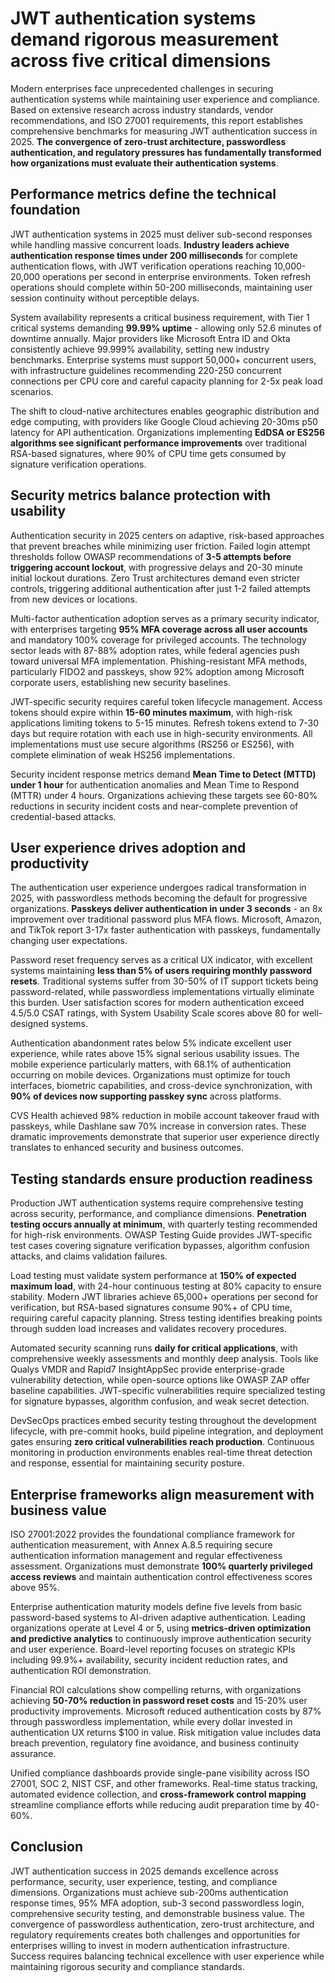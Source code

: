 # JWT authentication systems demand rigorous measurement across five critical dimensions

Modern enterprises face unprecedented challenges in securing authentication systems while maintaining user experience and compliance. Based on extensive research across industry standards, vendor recommendations, and ISO 27001 requirements, this report establishes comprehensive benchmarks for measuring JWT authentication success in 2025. **The convergence of zero-trust architecture, passwordless authentication, and regulatory pressures has fundamentally transformed how organizations must evaluate their authentication systems**.

## Performance metrics define the technical foundation

JWT authentication systems in 2025 must deliver sub-second responses while handling massive concurrent loads. **Industry leaders achieve authentication response times under 200 milliseconds** for complete authentication flows, with JWT verification operations reaching 10,000-20,000 operations per second in enterprise environments. Token refresh operations should complete within 50-200 milliseconds, maintaining user session continuity without perceptible delays.

System availability represents a critical business requirement, with Tier 1 critical systems demanding **99.99% uptime** - allowing only 52.6 minutes of downtime annually. Major providers like Microsoft Entra ID and Okta consistently achieve 99.999% availability, setting new industry benchmarks. Enterprise systems must support 50,000+ concurrent users, with infrastructure guidelines recommending 220-250 concurrent connections per CPU core and careful capacity planning for 2-5x peak load scenarios.

The shift to cloud-native architectures enables geographic distribution and edge computing, with providers like Google Cloud achieving 20-30ms p50 latency for API authentication. Organizations implementing **EdDSA or ES256 algorithms see significant performance improvements** over traditional RSA-based signatures, where 90% of CPU time gets consumed by signature verification operations.

## Security metrics balance protection with usability

Authentication security in 2025 centers on adaptive, risk-based approaches that prevent breaches while minimizing user friction. Failed login attempt thresholds follow OWASP recommendations of **3-5 attempts before triggering account lockout**, with progressive delays and 20-30 minute initial lockout durations. Zero Trust architectures demand even stricter controls, triggering additional authentication after just 1-2 failed attempts from new devices or locations.

Multi-factor authentication adoption serves as a primary security indicator, with enterprises targeting **95% MFA coverage across all user accounts** and mandatory 100% coverage for privileged accounts. The technology sector leads with 87-88% adoption rates, while federal agencies push toward universal MFA implementation. Phishing-resistant MFA methods, particularly FIDO2 and passkeys, show 92% adoption among Microsoft corporate users, establishing new security baselines.

JWT-specific security requires careful token lifecycle management. Access tokens should expire within **15-60 minutes maximum**, with high-risk applications limiting tokens to 5-15 minutes. Refresh tokens extend to 7-30 days but require rotation with each use in high-security environments. All implementations must use secure algorithms (RS256 or ES256), with complete elimination of weak HS256 implementations.

Security incident response metrics demand **Mean Time to Detect (MTTD) under 1 hour** for authentication anomalies and Mean Time to Respond (MTTR) under 4 hours. Organizations achieving these targets see 60-80% reductions in security incident costs and near-complete prevention of credential-based attacks.

## User experience drives adoption and productivity

The authentication user experience undergoes radical transformation in 2025, with passwordless methods becoming the default for progressive organizations. **Passkeys deliver authentication in under 3 seconds** - an 8x improvement over traditional password plus MFA flows. Microsoft, Amazon, and TikTok report 3-17x faster authentication with passkeys, fundamentally changing user expectations.

Password reset frequency serves as a critical UX indicator, with excellent systems maintaining **less than 5% of users requiring monthly password resets**. Traditional systems suffer from 30-50% of IT support tickets being password-related, while passwordless implementations virtually eliminate this burden. User satisfaction scores for modern authentication exceed 4.5/5.0 CSAT ratings, with System Usability Scale scores above 80 for well-designed systems.

Authentication abandonment rates below 5% indicate excellent user experience, while rates above 15% signal serious usability issues. The mobile experience particularly matters, with 68.1% of authentication occurring on mobile devices. Organizations must optimize for touch interfaces, biometric capabilities, and cross-device synchronization, with **90% of devices now supporting passkey sync** across platforms.

CVS Health achieved 98% reduction in mobile account takeover fraud with passkeys, while Dashlane saw 70% increase in conversion rates. These dramatic improvements demonstrate that superior user experience directly translates to enhanced security and business outcomes.

## Testing standards ensure production readiness

Production JWT authentication systems require comprehensive testing across security, performance, and compliance dimensions. **Penetration testing occurs annually at minimum**, with quarterly testing recommended for high-risk environments. OWASP Testing Guide provides JWT-specific test cases covering signature verification bypasses, algorithm confusion attacks, and claims validation failures.

Load testing must validate system performance at **150% of expected maximum load**, with 24-hour continuous testing at 80% capacity to ensure stability. Modern JWT libraries achieve 65,000+ operations per second for verification, but RSA-based signatures consume 90%+ of CPU time, requiring careful capacity planning. Stress testing identifies breaking points through sudden load increases and validates recovery procedures.

Automated security scanning runs **daily for critical applications**, with comprehensive weekly assessments and monthly deep analysis. Tools like Qualys VMDR and Rapid7 InsightAppSec provide enterprise-grade vulnerability detection, while open-source options like OWASP ZAP offer baseline capabilities. JWT-specific vulnerabilities require specialized testing for signature bypasses, algorithm confusion, and weak secret detection.

DevSecOps practices embed security testing throughout the development lifecycle, with pre-commit hooks, build pipeline integration, and deployment gates ensuring **zero critical vulnerabilities reach production**. Continuous monitoring in production environments enables real-time threat detection and response, essential for maintaining security posture.

## Enterprise frameworks align measurement with business value

ISO 27001:2022 provides the foundational compliance framework for authentication measurement, with Annex A.8.5 requiring secure authentication information management and regular effectiveness assessment. Organizations must demonstrate **100% quarterly privileged access reviews** and maintain authentication control effectiveness scores above 95%.

Enterprise authentication maturity models define five levels from basic password-based systems to AI-driven adaptive authentication. Leading organizations operate at Level 4 or 5, using **metrics-driven optimization and predictive analytics** to continuously improve authentication security and user experience. Board-level reporting focuses on strategic KPIs including 99.9%+ availability, security incident reduction rates, and authentication ROI demonstration.

Financial ROI calculations show compelling returns, with organizations achieving **50-70% reduction in password reset costs** and 15-20% user productivity improvements. Microsoft reduced authentication costs by 87% through passwordless implementation, while every dollar invested in authentication UX returns $100 in value. Risk mitigation value includes data breach prevention, regulatory fine avoidance, and business continuity assurance.

Unified compliance dashboards provide single-pane visibility across ISO 27001, SOC 2, NIST CSF, and other frameworks. Real-time status tracking, automated evidence collection, and **cross-framework control mapping** streamline compliance efforts while reducing audit preparation time by 40-60%.

## Conclusion

JWT authentication success in 2025 demands excellence across performance, security, user experience, testing, and compliance dimensions. Organizations must achieve sub-200ms authentication response times, 95% MFA adoption, sub-3 second passwordless login, comprehensive security testing, and demonstrable business value. The convergence of passwordless authentication, zero-trust architecture, and regulatory requirements creates both challenges and opportunities for enterprises willing to invest in modern authentication infrastructure. Success requires balancing technical excellence with user experience while maintaining rigorous security and compliance standards.